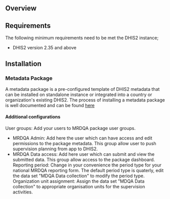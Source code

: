 ## Overview
## Requirements
The following minimum requirements need to be met the DHIS2 instance;
* DHIS2 version 2.35 and above
## Installation
### Metadata Package
A metadata package is a pre-configured template of DHIS2 metadata that can be installed on standalone instance or integrated into a country or organization's existing DHIS2. The process of installing a metadata package is well documented and can be found <a href="https://docs.dhis2.org/en/topics/metadata/immunization/immunization-aggregate/installation.html">here</a>
#### Additional configurations
User groups:
Add your users to MRDQA package user groups.
* MRDQA Admin: Add here the user which can have access and edit permissions to the package metadata. This group allow user to push supervision planning from app to DHIS2.
* MRDQA Data access: Add here user which can submit and view the submitted data. This group allow access to the package dashboard.
Reporting period:
Change in your convenience the period type for your national MRDQA reporting form. The default period type is quaterly, edit the data set "MDQA Data collection" to modify the period type.
Organization unit assignment:
Assign the data set "MDQA Data collection" to appropriate organisation units for the supervision activities.
